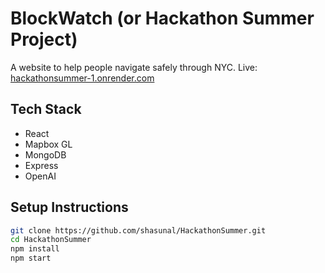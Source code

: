 # BlockWatch (or Hackathon Summer Project)

 A website to help people navigate safely through NYC.
 Live: [hackathonsummer-1.onrender.com](https://hackathonsummer-1.onrender.com/)

## Tech Stack
- React
- Mapbox GL
- MongoDB
- Express
- OpenAI

## Setup Instructions
```bash
git clone https://github.com/shasunal/HackathonSummer.git
cd HackathonSummer
npm install
npm start
